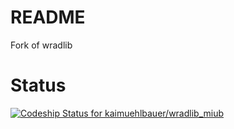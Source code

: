 # README #

Fork of wradlib

# Status #

[ ![Codeship Status for kaimuehlbauer/wradlib_miub](https://www.codeship.io/projects/44dfe340-8cee-0131-4080-525e9acc70f7/status?branch=master)](https://www.codeship.io/projects/15959)

